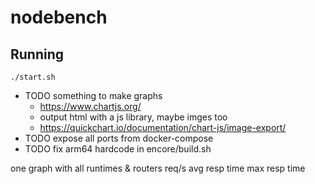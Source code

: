 # nodebench

## Running

```shell
./start.sh
```

 - TODO something to make graphs
   - https://www.chartjs.org/
   - output html with a js library, maybe imges too
   - https://quickchart.io/documentation/chart-js/image-export/
 - TODO expose all ports from docker-compose
 - TODO fix arm64 hardcode in encore/build.sh

one graph with all runtimes & routers
req/s
avg resp time
max resp time
